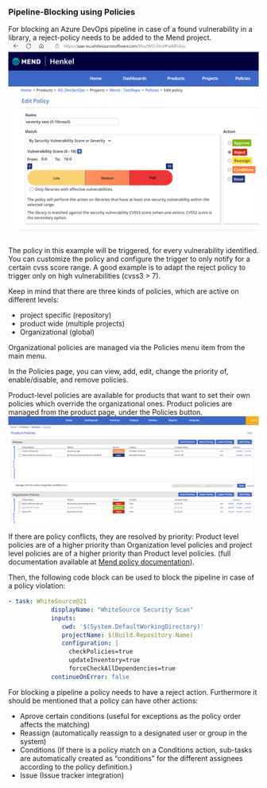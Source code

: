 ### Pipeline-Blocking using Policies
For blocking an Azure DevOps pipeline in case of a found vulnerability in a library, a reject-policy needs to be added to the Mend project. ![MendPrioritizeCategories](../../../images/Mend-policy.PNG)

The policy in this example will be triggered, for every vulnerability identified.
You can customize the policy and configure the trigger to only notify for a certain cvss score range. A good example is to adapt the reject policy to trigger only on high vulnerabilities (cvss3 > 7).

Keep in mind that there are three kinds of policies, which are active on different levels:
- project specific (repository)
- product wide (multiple projects)
- Organizational (global)

Organizational policies are managed via the Policies menu item from the main menu. 

In the Policies page, you can view, add, edit, change the priority of, enable/disable, and remove policies.

Product-level policies are available for products that want to set their own policies which override the organizational ones. Product policies are managed from the product page, under the Policies button.
![MendPrioritizeCategories](../../../images/Mend-PoliciesList.png)



If there are policy conflicts, they are resolved by priority:
Product level policies are of a higher priority than Organization level policies and project level policies are of a higher priority than Product level policies.
(full documentation available at [Mend policy documentation](https://docs.mend.io/bundle/sca_user_guide/page/managing_automated_policies.html)).

Then, the following code block can be used to block the pipeline in case of a policy violation:
```yaml
- task: WhiteSource@21
            displayName: "WhiteSource Security Scan"
            inputs:
               cwd: '$(System.DefaultWorkingDirectory)'
               projectName: $(Build.Repository.Name)
               configuration: |
                 checkPolicies=true
                 updateInventory=true
                 forceCheckAllDependencies=true
            continueOnError: false
```

For blocking a pipeline a policy needs to have a reject action. Furthermore it should be mentioned that a policy can have other actions:
- Aprove certain conditions (useful for exceptions as the policy order affects the matching)
- Reassign (automatically reassign to a designated user or group in the system)
- Conditions (If there is a policy match on a Conditions action, sub-tasks are automatically created as “conditions” for the different assignees according to the policy definition.)
- Issue (Issue tracker integration)
